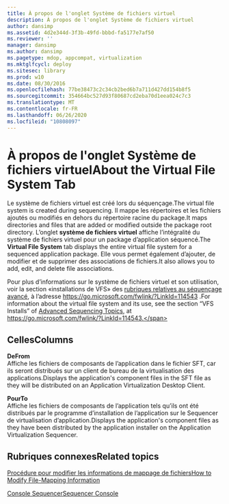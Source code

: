 ```yaml
---
title: À propos de l'onglet Système de fichiers virtuel
description: À propos de l'onglet Système de fichiers virtuel
author: dansimp
ms.assetid: 4d2e344d-3f3b-49fd-bbbd-fa5177e7af50
ms.reviewer: ''
manager: dansimp
ms.author: dansimp
ms.pagetype: mdop, appcompat, virtualization
ms.mktglfcycl: deploy
ms.sitesec: library
ms.prod: w10
ms.date: 08/30/2016
ms.openlocfilehash: 77be38473c2c34cb2bed6b7a711d427dd154b8f5
ms.sourcegitcommit: 354664bc527d93f80687cd2eba70d1eea024c7c3
ms.translationtype: MT
ms.contentlocale: fr-FR
ms.lasthandoff: 06/26/2020
ms.locfileid: "10808097"
---
```

# <span data-ttu-id="8658f-103">À propos de l'onglet Système de fichiers virtuel</span><span class="sxs-lookup"><span data-stu-id="8658f-103">About the Virtual File System Tab</span></span>


<span data-ttu-id="8658f-104">Le système de fichiers virtuel est créé lors du séquençage.</span><span class="sxs-lookup"><span data-stu-id="8658f-104">The virtual file system is created during sequencing.</span></span> <span data-ttu-id="8658f-105">Il mappe les répertoires et les fichiers ajoutés ou modifiés en dehors du répertoire racine du package.</span><span class="sxs-lookup"><span data-stu-id="8658f-105">It maps directories and files that are added or modified outside the package root directory.</span></span> <span data-ttu-id="8658f-106">L’onglet **système de fichiers virtuel** affiche l’intégralité du système de fichiers virtuel pour un package d’application séquencé.</span><span class="sxs-lookup"><span data-stu-id="8658f-106">The **Virtual File System** tab displays the entire virtual file system for a sequenced application package.</span></span> <span data-ttu-id="8658f-107">Elle vous permet également d’ajouter, de modifier et de supprimer des associations de fichiers.</span><span class="sxs-lookup"><span data-stu-id="8658f-107">It also allows you to add, edit, and delete file associations.</span></span>

<span data-ttu-id="8658f-108">Pour plus d’informations sur le système de fichiers virtuel et son utilisation, voir la section «installations de VFS» des [rubriques relatives au séquençage avancé](https://go.microsoft.com/fwlink/?LinkId=114543), à l’adresse https://go.microsoft.com/fwlink/?LinkId=114543 .</span><span class="sxs-lookup"><span data-stu-id="8658f-108">For information about the virtual file system and its use, see the section “VFS Installs” of [Advanced Sequencing Topics](https://go.microsoft.com/fwlink/?LinkId=114543), at https://go.microsoft.com/fwlink/?LinkId=114543.</span></span>

## <span data-ttu-id="8658f-109">Celles</span><span class="sxs-lookup"><span data-stu-id="8658f-109">Columns</span></span>


<a href="" id="from"></a>**<span data-ttu-id="8658f-110">De</span><span class="sxs-lookup"><span data-stu-id="8658f-110">From</span></span>**  
<span data-ttu-id="8658f-111">Affiche les fichiers de composants de l’application dans le fichier SFT, car ils seront distribués sur un client de bureau de la virtualisation des applications.</span><span class="sxs-lookup"><span data-stu-id="8658f-111">Displays the application's component files in the SFT file as they will be distributed on an Application Virtualization Desktop Client.</span></span>

<a href="" id="to"></a>**<span data-ttu-id="8658f-112">Pour</span><span class="sxs-lookup"><span data-stu-id="8658f-112">To</span></span>**  
<span data-ttu-id="8658f-113">Affiche les fichiers de composants de l’application tels qu’ils ont été distribués par le programme d’installation de l’application sur le Sequencer de virtualisation d’application.</span><span class="sxs-lookup"><span data-stu-id="8658f-113">Displays the application's component files as they have been distributed by the application installer on the Application Virtualization Sequencer.</span></span>

## <span data-ttu-id="8658f-114">Rubriques connexes</span><span class="sxs-lookup"><span data-stu-id="8658f-114">Related topics</span></span>


[<span data-ttu-id="8658f-115">Procédure pour modifier les informations de mappage de fichiers</span><span class="sxs-lookup"><span data-stu-id="8658f-115">How to Modify File-Mapping Information</span></span>](how-to-modify-file-mapping-information.md)

[<span data-ttu-id="8658f-116">Console Sequencer</span><span class="sxs-lookup"><span data-stu-id="8658f-116">Sequencer Console</span></span>](sequencer-console.md)

 

 





